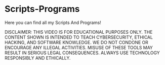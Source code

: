 # Scripts-Programs
Here you can find all my Scripts And Programs!

DISCLAIMER: THIS VIDEO IS FOR EDUCATIONAL PURPOSES ONLY. THE CONTENT SHOWN IS INTENDED TO TEACH CYBERSECURITY, ETHICAL HACKING, AND SOFTWARE KNOWLEDGE. WE DO NOT CONDONE OR ENCOURAGE ANY ILLEGAL ACTIVITIES. MISUSE OF THESE TOOLS MAY RESULT IN SERIOUS LEGAL CONSEQUENCES. ALWAYS USE TECHNOLOGY RESPONSIBLY AND ETHICALLY.








